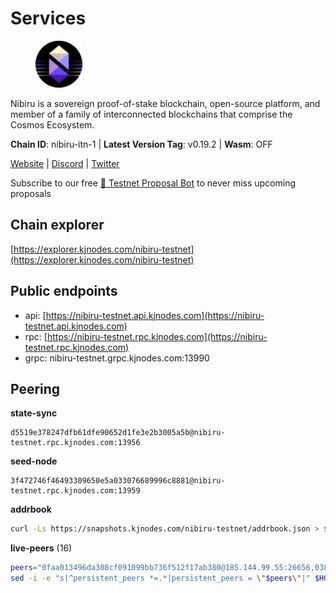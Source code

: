 # Services

<figure><img src="https://raw.githubusercontent.com/kj89/cosmos-images/main/logos/nibiru.png" alt=""><figcaption></figcaption></figure>

Nibiru is a sovereign proof-of-stake blockchain, open-source platform,  and member of a family of interconnected blockchains that comprise the Cosmos Ecosystem.

**Chain ID**: nibiru-itn-1 | **Latest Version Tag**: v0.19.2 | **Wasm**: OFF

[Website](https://nibiru.fi) | [Discord](https://discord.gg/nibirufi) | [Twitter](https://twitter.com/NibiruChain)



Subscribe to our free [🤖 Testnet Proposal Bot](https://t.me/kjnodes_testnet_proposal_bot) to never miss upcoming proposals


## Chain explorer
[https://explorer.kjnodes.com/nibiru-testnet](https://explorer.kjnodes.com/nibiru-testnet)

## Public endpoints

* api: [https://nibiru-testnet.api.kjnodes.com](https://nibiru-testnet.api.kjnodes.com)
* rpc: [https://nibiru-testnet.rpc.kjnodes.com](https://nibiru-testnet.rpc.kjnodes.com)
* grpc: nibiru-testnet.grpc.kjnodes.com:13990

## Peering

**state-sync**

```text
d5519e378247dfb61dfe90652d1fe3e2b3005a5b@nibiru-testnet.rpc.kjnodes.com:13956
```

**seed-node**

```text
3f472746f46493309650e5a033076689996c8881@nibiru-testnet.rpc.kjnodes.com:13959
```

**addrbook**
```bash
curl -Ls https://snapshots.kjnodes.com/nibiru-testnet/addrbook.json > $HOME/.nibid/config/addrbook.json
```

**live-peers** (16)
```bash
peers="0faa013496da308cf091099bb736f512f17ab380@185.144.99.55:26656,03833de20845507fd9c6d2ac1797d28ef4528b0c@109.123.252.252:26656,04c7b4c7b1ca40e04e767925c08846d2951f5425@34.23.168.27:26656,e6eb04d29739ccb134b4c7be12c774a78eb0f875@142.132.148.174:36656,b9f203a7d45a2a2766ff144ea9cc680987886772@85.239.242.186:26656,bd4e84bd7b14201661c958c6cb6a1de2a27078ed@95.217.156.62:26656,65a213efcad697afb5a1303c7fe5be4168d9520c@43.154.103.36:26656,b6fe0cb29a6cca2acd41aade05c46272db5c7c0c@209.126.83.209:26656,e0eeb7517c902ff3ae66acc7383e67b57b572977@38.242.206.117:26656,31fa18ff28fd7f80d279a951849e4ef56003b039@128.140.85.113:26656,370107c2f46450646cfe87d59bd6684ec2231064@85.239.241.80:26656,5160aa16c18a37d25c3e667c80de83279715f2aa@195.2.75.252:26656,88e1a734951a8a4ea3f0b533d8bb49b9a5c24fde@120.226.39.116:16656,e2ad22b7cefbddd747c29d90882561e566ff2d3e@65.109.50.106:26656,ba4533a60790009033673e66a53e53fc5db436e4@93.183.208.83:26656,d5519e378247dfb61dfe90652d1fe3e2b3005a5b@65.109.68.190:13956"
sed -i -e "s|^persistent_peers *=.*|persistent_peers = \"$peers\"|" $HOME/.nibid/config/config.toml
```
